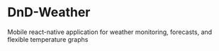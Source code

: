 # DnD-Weather
Mobile react-native application for weather monitoring, forecasts, and flexible temperature graphs
